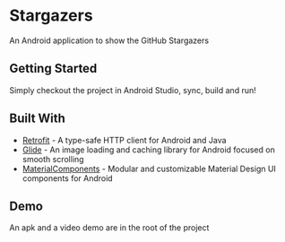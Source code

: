 # Stargazers

An Android application to show the GitHub Stargazers

## Getting Started

Simply checkout the project in Android Studio, sync, build and run!

## Built With

* [Retrofit](https://square.github.io/retrofit/) - A type-safe HTTP client for Android and Java
* [Glide](https://github.com/bumptech/glide) - An image loading and caching library for Android focused on smooth scrolling
* [MaterialComponents](https://github.com/material-components/material-components-android) - Modular and customizable Material Design UI components for Android

## Demo

An apk and a video demo are in the root of the project
